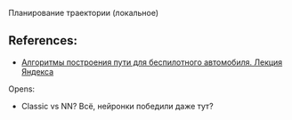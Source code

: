 Планирование траектории (локальное)

## References:
- [Алгоритмы построения пути для беспилотного автомобиля. Лекция Яндекса](https://habr.com/ru/post/483018/)


Opens:
- Classic vs NN? Всё, нейронки победили даже тут?

